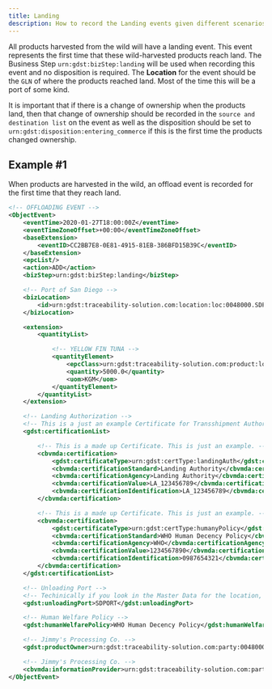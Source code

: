 ```yaml
---
title: Landing
description: How to record the Landing events given different scenarios.
---
```


All products harvested from the wild will have a landing event. This event represents the first time that these wild-harvested products reach land. The Business Step `urn:gdst:bizStep:landing` will be used when recording this event and no disposition is required. The **Location** for the event should be the `GLN` of where the products reached land. Most of the time this will be a port of some kind.

It is important that if there is a change of ownership when the products land, then that change of ownership should be recorded in the `source and destination list` on the event as well as the disposition should be set to `urn:gdst:disposition:entering_commerce` if this is the first time the products changed ownership.


## Example #1
When products are harvested in the wild, an offload event is recorded for the first time that they reach land.

```xml
<!-- OFFLOADING EVENT -->
<ObjectEvent>
    <eventTime>2020-01-27T18:00:00Z</eventTime>
    <eventTimeZoneOffset>+00:00</eventTimeZoneOffset>
    <baseExtension>
        <eventID>CC2BB7E8-0E81-4915-81EB-386BFD15B39C</eventID>
    </baseExtension>
    <epcList/>
    <action>ADD</action>
    <bizStep>urn:gdst:bizStep:landing</bizStep>

    <!-- Port of San Diego -->
    <bizLocation>
        <id>urn:gdst:traceability-solution.com:location:loc:0048000.SDPORT</id>
    </bizLocation>

    <extension>
        <quantityList>

            <!-- YELLOW FIN TUNA -->
            <quantityElement>
                <epcClass>urn:gdst:traceability-solution.com:product:lot:class:0b4e59bb-29ba-4edd-8e51-7e8d1a96dce7.YFT-FILLET.LOT20203015</epcClass>
                <quantity>5000.0</quantity>
                <uom>KGM</uom>
            </quantityElement>
        </quantityList>
    </extension>

    <!-- Landing Authorization -->
    <!-- This is a just an example Certificate for Transshipment Authorization and does not represnt a real Certificate -->
    <gdst:certificationList>

        <!-- This is a made up Certificate. This is just an example. -->
        <cbvmda:certification>
            <gdst:certificateType>urn:gdst:certType:landingAuth</gdst:certificateType>
            <cbvmda:certificationStandard>Landing Authority</cbvmda:certificationStandard>
            <cbvmda:certificationAgency>Landing Authority</cbvmda:certificationAgency>
            <cbvmda:certificationValue>LA_123456789</cbvmda:certificationValue>
            <cbvmda:certificationIdentification>LA_123456789</cbvmda:certificationIdentification>
        </cbvmda:certification>

        <!-- This is a made up Certificate. This is just an example. -->
        <cbvmda:certification>
            <gdst:certificateType>urn:gdst:certType:humanyPolicy</gdst:certificateType>
            <cbvmda:certificationStandard>WHO Human Decency Policy</cbvmda:certificationStandard>
            <cbvmda:certificationAgency>WHO</cbvmda:certificationAgency>
            <cbvmda:certificationValue>1234567890</cbvmda:certificationValue>
            <cbvmda:certificationIdentification>0987654321</cbvmda:certificationIdentification>
        </cbvmda:certification>
    </gdst:certificationList>

    <!-- Unloading Port -->
    <!-- Techinically if you look in the Master Data for the location, you can find this there. I included it here for demonstration purposes. -->
    <gdst:unloadingPort>SDPORT</gdst:unloadingPort>

    <!-- Human Welfare Policy -->
    <gdst:humanWelfarePolicy>WHO Human Decency Policy</gdst:humanWelfarePolicy>

    <!-- Jimmy's Processing Co. -->
    <gdst:productOwner>urn:gdst:traceability-solution.com:party:0048000.000001</gdst:productOwner>

    <!-- Jimmy's Processing Co. -->
    <cbvmda:informationProvider>urn:gdst:traceability-solution.com:party:0048000.000001</cbvmda:informationProvider>
</ObjectEvent>
```